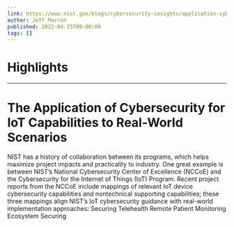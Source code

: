 ```yaml
---
link: https://www.nist.gov/blogs/cybersecurity-insights/application-cybersecurity-iot-capabilities-real-world-scenarios
author: Jeff Marron
published: 2022-04-25T09:00:00
tags: []
---
```

# Highlights


---
# The Application of Cybersecurity for IoT Capabilities to Real-World Scenarios
NIST has a history of collaboration between its programs, which helps maximize project impacts and practicality to industry. One great example is between NIST’s National Cybersecurity Center of Excellence (NCCoE) and the Cybersecurity for the Internet of Things (IoT) Program. Recent project reports from the NCCoE include mappings of relevant IoT device cybersecurity capabilities and nontechnical supporting capabilities; these three mappings align NIST’s IoT cybersecurity guidance with real-world implementation approaches: Securing Telehealth Remote Patient Monitoring Ecosystem Securing